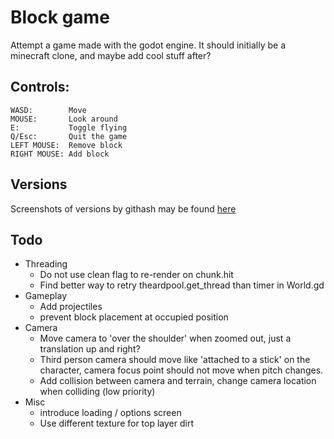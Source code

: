 # Block game
Attempt a game made with the godot engine. 
It should initially be a minecraft clone, and maybe add cool stuff after?

## Controls:
```
WASD:        Move
MOUSE:       Look around 
E:           Toggle flying
Q/Esc:       Quit the game
LEFT MOUSE:  Remove block
RIGHT MOUSE: Add block
```

## Versions
Screenshots of versions by githash may be found [here](docs/versions.md)

## Todo
 - Threading
    - Do not use clean flag to re-render on chunk.hit
    - Find better way to retry theardpool.get_thread than timer in World.gd
 - Gameplay
    - Add projectiles
    - prevent block placement at occupied position
 - Camera
    - Move camera to 'over the shoulder' when zoomed out, just a translation up and right?
    - Third person camera should move like 'attached to a stick' on the character, camera focus point should not move when pitch changes.
    - Add collision between camera and terrain, change camera location when colliding (low priority)
 - Misc
    - introduce loading / options screen
    - Use different texture for top layer dirt